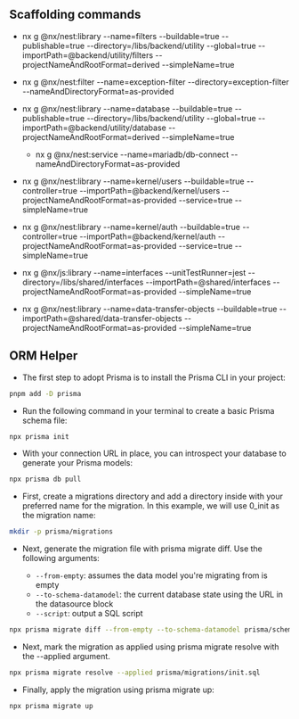 ## Scaffolding commands

- nx g @nx/nest:library --name=filters --buildable=true --publishable=true --directory=/libs/backend/utility --global=true --importPath=@backend/utility/filters --projectNameAndRootFormat=derived --simpleName=true

- nx g @nx/nest:filter --name=exception-filter --directory=exception-filter --nameAndDirectoryFormat=as-provided

- nx g @nx/nest:library --name=database --buildable=true --publishable=true --directory=/libs/backend/utility --global=true --importPath=@backend/utility/database --projectNameAndRootFormat=derived --simpleName=true

  - nx g @nx/nest:service --name=mariadb/db-connect --nameAndDirectoryFormat=as-provided

- nx g @nx/nest:library --name=kernel/users --buildable=true --controller=true --importPath=@backend/kernel/users --projectNameAndRootFormat=as-provided --service=true --simpleName=true
- nx g @nx/nest:library --name=kernel/auth --buildable=true --controller=true --importPath=@backend/kernel/auth --projectNameAndRootFormat=as-provided --service=true --simpleName=true

- nx g @nx/js:library --name=interfaces --unitTestRunner=jest --directory=/libs/shared/interfaces --importPath=@shared/interfaces --projectNameAndRootFormat=as-provided --simpleName=true
- nx g @nx/nest:library --name=data-transfer-objects --buildable=true --importPath=@shared/data-transfer-objects --projectNameAndRootFormat=as-provided --simpleName=true

## ORM Helper

- The first step to adopt Prisma is to install the Prisma CLI in your project:

```bash
pnpm add -D prisma
```

- Run the following command in your terminal to create a basic Prisma schema file:

```bash
npx prisma init
```

- With your connection URL in place, you can introspect your database to generate your Prisma models:

```bash
npx prisma db pull
```

- First, create a migrations directory and add a directory inside with your preferred name for the migration. In this example, we will use 0_init as the migration name:

```bash
mkdir -p prisma/migrations
```

- Next, generate the migration file with prisma migrate diff. Use the following arguments:

  - `--from-empty`: assumes the data model you're migrating from is empty
  - `--to-schema-datamodel`: the current database state using the URL in the datasource block
  - `--script`: output a SQL script

```bash
npx prisma migrate diff --from-empty --to-schema-datamodel prisma/schema.prisma --script > prisma/migrations/init.sql
```

- Next, mark the migration as applied using prisma migrate resolve with the --applied argument.

```bash
npx prisma migrate resolve --applied prisma/migrations/init.sql
```

- Finally, apply the migration using prisma migrate up:

```bash
npx prisma migrate up
```
